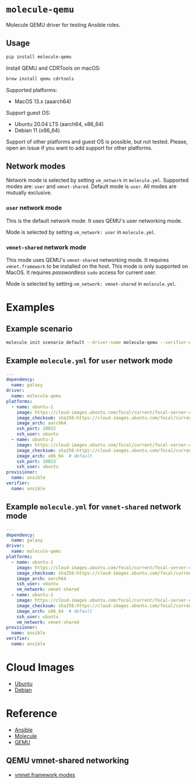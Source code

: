 # `molecule-qemu`

Molecule QEMU driver for testing Ansible roles.

## Usage

```bash
pip install molecule-qemu
```

Install QEMU and CDRTools on macOS:

```bash
brew install qemu cdrtools
```

Supported platforms:
* MacOS 13.x (aaarch64)

Support guest OS:
* Ubuntu 20.04 LTS (aarch64, x86_64)
* Debian 11 (x86_64)

Support of other platforms and guest OS is possible, but not tested. Please, open an issue if you want to add support for other platforms.

## Network modes

Network mode is selected by setting `vm_network` in `molecule.yml`. Supported modes are: `user` and `vmnet-shared`. Default mode is `user`. All modes are mutually exclusive.

### `user` network mode

This is the default network mode. It uses QEMU's user networking mode.

Mode is selected by setting `vm_network: user` in `molecule.yml`.

### `vmnet-shared` network mode

This mode uses QEMU's `vmnet-shared` networking mode. It requires `vmnet.framework` to be installed on the host. This mode is only supported on MacOS. It requires *passwordless* `sudo` access for current user.

Mode is selected by setting `vm_network: vmnet-shared` in `molecule.yml`.

# Examples

## Example scenario
```bash
molecule init scenario default --driver-name molecule-qemu --verifier-name testinfra
```

## Example `molecule.yml` for `user` network mode

```yaml
---
dependency:
  name: galaxy
driver:
  name: molecule-qemu
platforms:
  - name: ubuntu-1
    image: https://cloud-images.ubuntu.com/focal/current/focal-server-cloudimg-arm64.img
    image_checksum: sha256:https://cloud-images.ubuntu.com/focal/current/SHA256SUMS
    image_arch: aarch64
    ssh_port: 10022
    ssh_user: ubuntu
  - name: ubuntu-2
    image: https://cloud-images.ubuntu.com/focal/current/focal-server-cloudimg-arm64.img
    image_checksum: sha256:https://cloud-images.ubuntu.com/focal/current/SHA256SUMS
    image_arch: x86_64  # default
    ssh_port: 10023
    ssh_user: ubuntu
provisioner:
  name: ansible
verifier:
  name: ansible
```

## Example `molecule.yml` for `vmnet-shared` network mode

```yaml
---
dependency:
  name: galaxy
driver:
  name: molecule-qemu
platforms:
  - name: ubuntu-1
    image: https://cloud-images.ubuntu.com/focal/current/focal-server-cloudimg-arm64.img
    image_checksum: sha256:https://cloud-images.ubuntu.com/focal/current/SHA256SUMS
    image_arch: aarch64
    ssh_user: ubuntu
    vm_network: vmnet-shared
  - name: ubuntu-2
    image: https://cloud-images.ubuntu.com/focal/current/focal-server-cloudimg-arm64.img
    image_checksum: sha256:https://cloud-images.ubuntu.com/focal/current/SHA256SUMS
    image_arch: x86_64  # default
    ssh_user: ubuntu
    vm_network: vmnet-shared
provisioner:
  name: ansible
verifier:
  name: ansible
```

# Cloud Images

* [Ubuntu](https://cloud-images.ubuntu.com/)
* [Debian](https://cloud.debian.org/images/cloud/)

# Reference

* [Ansible](https://www.ansible.com/)
* [Molecule](https://molecule.readthedocs.io/en/latest/)
* [QEMU](https://www.qemu.org/)

## QEMU vmnet-shared networking

* [vmnet.framework modes](https://lore.kernel.org/all/20220315230741.21578-7-Vladislav.Yaroshchuk@jetbrains.com/T/)


